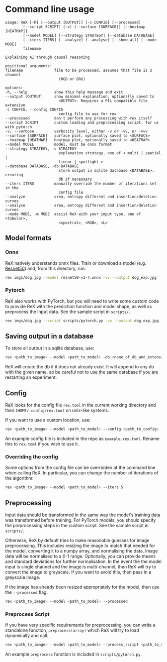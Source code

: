 # Command line usage

```none
usage: ReX [-h] [--output [OUTPUT]] [-c CONFIG] [--processed]
        [--script SCRIPT] [-v] [--surface [SURFACE]] [--heatmap [HEATMAP]]
        [--model MODEL] [--strategy STRATEGY] [--database DATABASE]
        [--iters ITERS] [--analyze] [--analyse] [--show-all] [--mode MODE]
        filename

Explaining AI through causal reasoning

positional arguments:
filename              file to be processed, assumes that file is 3 channel
                        (RGB or BRG)

options:
-h, --help            show this help message and exit
--output [OUTPUT]     show minimal explanation, optionally saved to
                        <OUTPUT>. Requires a PIL compatible file extension
-c CONFIG, --config CONFIG
                        config file to use for rex
--processed           don't perform any processing with rex itself
--script SCRIPT       custom loading and preprocessing script, for us with pytorch
-v, --verbose         verbosity level, either -v or -vv, or -vvv
--surface [SURFACE]   surface plot, optionally saved to <SURFACE>
--heatmap [HEATMAP]   heatmap plot, optionally saved to <HEATMAP>
--model MODEL         model, must be onnx format
--strategy STRATEGY, -s STRATEGY
                        explanation strategy, one of < multi | spatial |
                        linear | spotlight >
--database DATABASE, -db DATABASE
                        store output in sqlite database <DATABASE>, creating
                        db if necessary
--iters ITERS         manually override the number of iterations set in the
                        config file
--analyze             area, entropy different and insertion/deletion curves
--analyse             area, entropy different and insertion/deletion curves
--mode MODE, -m MODE  assist ReX with your input type, one of <tabular>,
                        <spectral>, <RGB>, <L>
```

## Model formats

### Onnx

ReX natively understands onnx files. Train or download a model (e.g. [Resnet50](https://github.com/onnx/models/blob/main/validated/vision/classification/resnet/model/resnet50-v1-7.onnx)) and, from this directory, run:

```bash
rex imgs/dog.jpg --model resnet50-v1-7.onnx -vv --output dog_exp.jpg
```

### Pytorch

ReX also works with PyTorch, but you will need to write some custom code to provide ReX with the prediction function and model shape, as well as preprocess the input data.
See the sample script in `scripts/`.

```bash
rex imgs/dog.jpg --script scripts/pytorch.py -vv --output dog_exp.jpg
```

## Saving output in a database

To store all output in a sqlite database, use:

```bash
rex <path_to_image> --model <path_to_model> -db <name_of_db_and_extension>
```

ReX will create the db if it does not already exist.
It will append to any db with the given name, so be careful not to use the same database if you are restarting an experiment.

## Config

ReX looks for the config file `rex.toml` in the current working directory and then `$HOME/.config/rex.toml` on unix-like systems.

If you want to use a custom location, use:

```bash
rex <path_to_image> --model <path_to_model> --config <path_to_config>
```

An example config file is included in the repo as `example.rex.toml`.
Rename this to `rex.toml` if you wish to use it.

### Overriding the config

Some options from the config file can be overridden at the command line when calling ReX.
In particular, you can change the number of iterations of the algorithm:

```bash
rex <path_to_image> --model <path_to_model> --iters 5
```

## Preprocessing

Input data should be transformed in the same way the model's training data was transformed before training.
For PyTorch models, you should specify the preprocessing steps in the custom script.
See the sample script in `scripts/`.

Otherwise, ReX by default tries to make reasonable guesses for image preprocessing.
This includes resizing the image to match that needed for the model, converting it to a numpy array, and normalising the data.
Image data will be normalised to a 0-1 range.
Optionally, you can provide means and standard deviations for further normalisation.
In the event the the model input is single channel and the image is multi-channel, then ReX will try to convert the image to greyscale.
If you want to avoid this, then pass in a greyscale image.

If the image has already been resized appropriately for the model, then use the `--processed` flag:

```bash
rex <path_to_image> --model <path_to_model> --processed
```

### Preprocess Script

If you have very specific requirements for preprocessing, you can write a standalone function, `preprocess(array)` which ReX will try to load dynamically and call.

```bash
rex <path_to_image> --model <path_to_model> --process_script <path_to_script.py>
```

An example `preprocess` function is included in `scripts/pytorch.py`.
